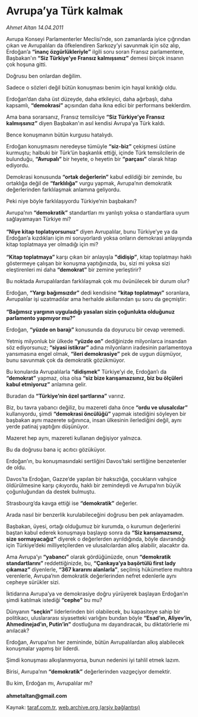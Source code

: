 # Avrupa’ya Türk kalmak

*Ahmet Altan 14.04.2011*

<div class="yazi"><p>Avrupa Konseyi Parlamenterler Meclisi’nde, son zamanlarda iyice çığrından çıkan ve Avrupalıları da öfkelendiren Sarkozy’yi savunmak için söz alıp, Erdoğan’a <strong>“inanç özgürlükleriyle”</strong> ilgili soru soran Fransız parlamentere, Başbakan'ın <strong>“Siz Türkiye’ye Fransız kalmışsınız”</strong> demesi birçok insanın çok hoşuna gitti.</p>
<p>Doğrusu ben onlardan değilim.</p>
<p>Sadece o sözleri değil bütün konuşması benim için hayal kırıklığı oldu.</p>
<p>Erdoğan’dan daha üst düzeyde, daha etkileyici, daha ağırbaşlı, daha kapsamlı, <strong>“demokrasi”</strong> açısından daha ikna edici bir performans beklerdim.</p>
<p>Ama bana sorarsanız, Fransız temsilciye <strong>“Siz Türkiye’ye Fransız kalmışsınız”</strong> diyen Başbakan'ın asıl kendisi Avrupa’ya Türk kaldı.</p>
<p>Bence konuşmanın bütün kurgusu hatalıydı.</p>
<p>Erdoğan konuşmasını neredeyse tümüyle <strong>“siz-biz”</strong> çekişmesi üstüne kurmuştu; halbuki bir Türk’ün başkanlık ettiği, içinde Türk temsilcilerin de bulunduğu, <strong>“Avrupalı”</strong> bir heyete, o heyetin bir <strong>“parçası”</strong> olarak hitap ediyordu.</p>
<p>Demokrasi konusunda <strong>“ortak değerlerin”</strong> kabul edildiği bir zeminde, bu ortaklığa değil de <strong>“farklılığa”</strong> vurgu yapmak, Avrupa’nın demokratik değerlerinden farklılaşmak anlamına geliyordu.</p>
<p>Peki niye böyle farklılaşıyordu Türkiye’nin başbakanı?</p>
<p>Avrupa’nın <strong>“demokratik”</strong> standartları mı yanlıştı yoksa o standartlara uyum sağlayamayan Türkiye mi?<br/><br/><strong>“Niye kitap toplatıyorsunuz”</strong> diyen Avrupalılar, bunu Türkiye’ye ya da Erdoğan’a kızdıkları için mi soruyorlardı yoksa onların demokrasi anlayışında kitap toplatmaya yer olmadığı için mi?<br/><br/><strong>“Kitap toplatmaya”</strong> karşı çıkan bir anlayışla <strong>"didişip”</strong>, kitap toplatmayı haklı göstermeye çalışan bir konuşma yaptığınızda, bu, sizi mi yoksa sizi eleştirenleri mi daha <strong>“demokrat”</strong> bir zemine yerleştirir?</p>
<p>Bu noktada Avrupalılardan farklılaşmak çok mu övünülecek bir durum olur?</p>
<p>Erdoğan, <strong>“Yargı bağımsızdır”</strong> dedi kendisine <strong>“kitap toplatmayı”</strong> soranlara, Avrupalılar işi uzatmadılar ama herhalde akıllarından şu soru da geçmiştir:<br/><br/><strong>“Bağımsız yargının uyguladığı yasaları sizin çoğunlukta olduğunuz parlamento yapmıyor mu?”</strong></p>
<p>Erdoğan, <strong>“yüzde on barajı”</strong> konusunda da doyurucu bir cevap veremedi.</p>
<p>Yetmiş milyonluk bir ülkede <strong>“yüzde on”</strong> dediğinizde milyonlarca insandan söz ediyorsunuz;<strong> “siyasi istikrar”</strong> adına milyonların iradesinin parlamentoya yansımasına engel olmak, <strong>“ileri demokrasiye”</strong> pek de uygun düşmüyor, bunu savunmak çok da demokratik gözükmüyor.</p>
<p>Bu konularda Avrupalılarla <strong>“didişmek”</strong> Türkiye’yi de, Erdoğan’ı da <strong>“demokrat”</strong> yapmaz, olsa olsa <strong>“siz bize karışamazsınız, biz bu ölçüleri kabul etmiyoruz”</strong> anlamına gelir.</p>
<p>Buradan da <strong>“Türkiye’nin özel şartlarına”</strong> varırız.</p>
<p>Biz, bu tavra yabancı değiliz, bu mazereti daha önce <strong>“ordu ve ulusalcılar”</strong> kullanıyordu, şimdi <strong>“demokrasi öncülüğü”</strong> yapmak istediğini söyleyen bir başbakan aynı mazerete sığınınca, insan ülkesinin ilerlediğini değil, aynı yerde patinaj yaptığını düşünüyor.</p>
<p>Mazeret hep aynı, mazereti kullanan değişiyor yalnızca.</p>
<p>Bu da doğrusu bana iç acıtıcı gözüküyor.</p>
<p>Erdoğan’ın, bu konuşmasındaki sertliğini Davos’taki sertliğine benzetenler de oldu.</p>
<p>Davos’ta Erdoğan, Gazze’de yapılan bir haksızlığa, çocukların vahşice öldürülmesine karşı çıkıyordu, haklı bir zemindeydi ve Avrupa’nın büyük çoğunluğundan da destek bulmuştu.</p>
<p>Strasbourg’da kavga ettiği ise <strong>“demokratik”</strong> değerler.</p>
<p>Arada nasıl bir benzerlik kurulabileceğini doğrusu ben pek anlayamadım.</p>
<p>Başbakan, üyesi, ortağı olduğumuz bir kurumda, o kurumun değerlerini baştan kabul ederek konuşmaya başlayıp sonra da <strong>“Siz karışamazsınız, size sormayacağız”</strong> diyerek o değerlerden ayrıldığında, böyle davrandığı için Türkiye’deki milliyetçilerden ve ulusalcılardan alkış alabilir, alacaktır da.</p>
<p>Ama Avrupa’yı <strong>“yabancı”</strong> olarak gördüğünüzde, onun <strong>“demokratik standartlarını”</strong> reddettiğinizde, bu, <strong>“Çankaya’ya başörtülü first lady çıkamaz”</strong> diyenlerle, <strong>“367 kararını alanlarla”</strong>, seçilmiş hükümetlere muhtıra verenlerle, Avrupa’nın demokratik değerlerinden nefret edenlerle aynı cepheye sürükler sizi.</p>
<p>İktidarına Avrupa’ya ve demokrasiye doğru yürüyerek başlayan Erdoğan’ın şimdi katılmak istediği <strong>“cephe”</strong> bu mu?</p>
<p>Dünyanın <strong>“seçkin”</strong> liderlerinden biri olabilecek, bu kapasiteye sahip bir politikacı, uluslararası siyasetteki varlığını bundan böyle <strong>“Esad’ın, Aliyev’in, Ahmedinejad’ın, Putin’in”</strong> dostluğuna mı dayandıracak, bu diktatörlerle mi anılacak?</p>
<p>Erdoğan, Avrupa’nın her zemininde, bütün Avrupalılardan alkış alabilecek konuşmalar yapmış bir liderdi.</p>
<p>Şimdi konuşması alkışlanmıyorsa, bunun nedenini iyi tahlil etmek lazım.</p>
<p>Birisi, Avrupa’nın <strong>“demokratik”</strong> değerlerinden vazgeçiyor demektir.</p>
<p>Bu kim, Erdoğan mı, Avrupalılar mı?<br/><br/><strong>ahmetaltan@gmail.com</strong></p>
</div>

Kaynak: [taraf.com.tr](http://www.taraf.com.tr:80/ahmet-altan/makale-avrupa-ya-turk-kalmak.htm), [web.archive.org (arşiv bağlantısı)](http://web.archive.org/web/20140102181837/http://www.taraf.com.tr:80/ahmet-altan/makale-avrupa-ya-turk-kalmak.htm)
